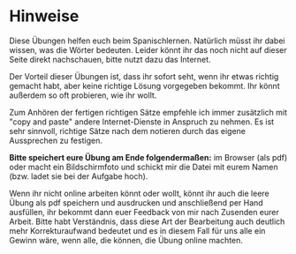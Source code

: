 # Hinweise

Diese Übungen helfen euch beim Spanischlernen. Natürlich müsst ihr dabei wissen, was die Wörter bedeuten. Leider könnt ihr das noch nicht auf dieser Seite direkt nachschauen, bitte nutzt dazu das Internet.

Der Vorteil dieser Übungen ist, dass ihr sofort seht, wenn ihr etwas richtig gemacht habt, aber keine richtige Lösung vorgegeben bekommt. Ihr könnt außerdem so oft probieren, wie ihr wollt.

Zum Anhören der fertigen richtigen Sätze empfehle ich immer zusätzlich mit "copy and paste" andere Internet-Dienste in Anspruch zu nehmen. Es ist sehr sinnvoll, richtige Sätze nach dem notieren durch das eigene Aussprechen zu festigen.

**Bitte speichert eure Übung am Ende folgendermaßen:** im Browser (als pdf) oder macht ein Bildschirmfoto und schickt mir die Datei mit eurem Namen (bzw. ladet sie bei der Aufgabe hoch).

Wenn ihr nicht online arbeiten könnt oder wollt, könnt ihr auch die leere Übung als pdf speichern und ausdrucken und anschließend per Hand ausfüllen, ihr bekommt dann euer Feedback von mir nach Zusenden eurer Arbeit. Bitte habt Verständnis, dass diese Art der Bearbeitung auch deutlich mehr Korrekturaufwand bedeutet und es in diesem Fall für uns alle ein Gewinn wäre, wenn alle, die können, die Übung online machten.